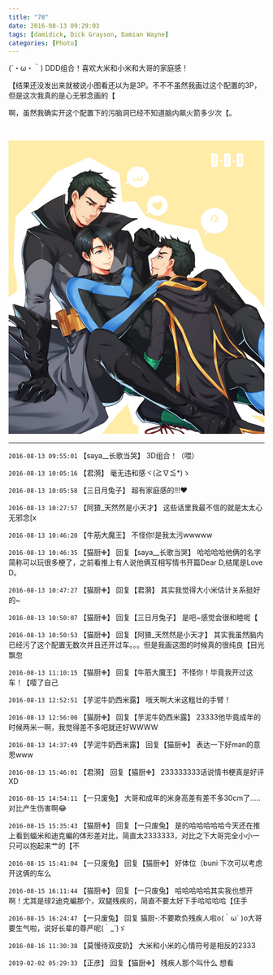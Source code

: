 ```yaml
---
title: "78"
date: 2016-08-13 09:29:03
tags: [damidick, Dick Grayson, Damian Wayne]
categories: [Photo]
---
```


<p>(&acute;・ω・｀) DDD组合！喜欢大米和小米和大哥的家庭感！</p> 
<p>【结果还没发出来就被说小图看还以为是3P。不不不虽然我画过这个配置的3P，但是这次我真的是心无邪念画的【</p> 
<p>啊，虽然我确实开这个配置下的污脑洞已经不知道脑内飙火箭多少次【。</p> 
<p><br /></p>

![](https://raw.githubusercontent.com/alicewish/meowchain247/master/img_cVZNdzJtQk9JV2UxdmlWb1Jvb1RZNTVjN3gya2JTeUVIZWhEOHkxT1lNSnMzYS9KYU5sZXFnPT0.jpg)

---

`2016-08-13 09:55:01` 【saya\_\_长歌当哭】 3D组合！（喂）

`2016-08-13 10:05:16` 【君漪】 毫无违和感ヾ(≧∇≦*)ゝ

`2016-08-13 10:05:58` 【三日月兔子】 超有家庭感的!!!❤

`2016-08-13 10:27:57` 【阿猹\_天然然是小天才】 这些话里我最不信的就是太太心无邪念[x

`2016-08-13 10:46:20` 【牛筋大魔王】 不怪你!是我太污wwwww

`2016-08-13 10:46:35` 【猫厨✙】 回复【saya\_\_长歌当哭】 哈哈哈哈他俩的名字简称可以玩很多梗了，之前看推上有人说他俩互相写情书开篇Dear D,结尾是Love D。

`2016-08-13 10:47:27` 【猫厨✙】 回复【君漪】 其实我觉得大小米估计关系挺好的~

`2016-08-13 10:50:07` 【猫厨✙】 回复【三日月兔子】 是吧~感觉会很和睦呢【

`2016-08-13 10:50:53` 【猫厨✙】 回复【阿猹\_天然然是小天才】 其实我虽然脑内已经污了这个配置无数次并且还开过车。。。但是我画这图的时候真的很纯良【目光飘忽

`2016-08-13 11:10:15` 【猫厨✙】 回复【牛筋大魔王】 不怪你！毕竟我开过这车！【嘤了自己

`2016-08-13 12:52:51` 【芋泥牛奶西米露】 哦天啊大米这粗壮的手臂！

`2016-08-13 12:56:00` 【猫厨✙】 回复【芋泥牛奶西米露】 23333他毕竟成年的时候两米一啊，我觉得差不多吧就还好WWWW

`2016-08-13 14:37:49` 【芋泥牛奶西米露】 回复【猫厨✙】 表达一下好man的意思www

`2016-08-13 15:46:01` 【君漪】 回复【猫厨✙】 233333333话说情书梗真是好评XD

`2016-08-15 14:54:11` 【一只废兔】 大哥和成年的米身高差有差不多30cm了.....对比产生伤害啊😂

`2016-08-15 15:35:43` 【猫厨✙】 回复【一只废兔】 是的哈哈哈哈哈今天还在推上看到蝠米和迪克蝙的体形差对比，简直太2333333，对比之下大哥完全小小一只可以抱起来艹的【不

`2016-08-15 15:41:04` 【一只废兔】 回复【猫厨✙】 好体位（buni 下次可以考虑开这俩的车么

`2016-08-15 16:11:44` 【猫厨✙】 回复【一只废兔】 哈哈哈哈哈其实我也想开啊！尤其是球2迪克蝙那个，双腿残疾的，简直不要太好下手哈哈哈哈【住手

`2016-08-15 16:24:47` 【一只废兔】 回复 猫厨-:不要欺负残疾人啦o(｀ω´ )o大哥要生气啦，说好长辈的尊严呢(｀\_´)ゞ

`2016-08-16 11:30:38` 【莫慢待双皮奶】 大米和小米的心情符号是相反的2333

`2019-02-02 05:29:33` 【正彦】 回复【猫厨✙】 残疾人那个叫什么 想看
